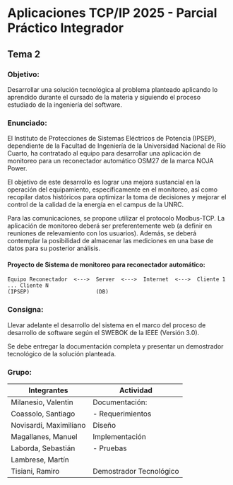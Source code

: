 # Aplicaciones TCP/IP 2025 - Parcial Práctico Integrador

## Tema 2

### Objetivo:

Desarrollar una solución tecnológica al problema planteado aplicando lo aprendido durante el cursado de la materia y siguiendo el proceso estudiado de la ingeniería del software.

### Enunciado:

El Instituto de Protecciones de Sistemas Eléctricos de Potencia (IPSEP), dependiente de la Facultad de Ingeniería de la Universidad Nacional de Río Cuarto, ha contratado al equipo para desarrollar una aplicación de monitoreo para un reconectador automático OSM27 de la marca NOJA Power.

El objetivo de este desarrollo es lograr una mejora sustancial en la operación del equipamiento, específicamente en el monitoreo, así como recopilar datos históricos para optimizar la toma de decisiones y mejorar el control de la calidad de la energía en el campus de la UNRC.

Para las comunicaciones, se propone utilizar el protocolo Modbus-TCP. La aplicación de monitoreo deberá ser preferentemente web (a definir en reuniones de relevamiento con los usuarios). Además, se deberá contemplar la posibilidad de almacenar las mediciones en una base de datos para su posterior análisis.

#### Proyecto de Sistema de monitoreo para reconectador automático:

```
Equipo Reconectador  <--->  Server  <--->  Internet  <--->  Cliente 1 ... Cliente N
(IPSEP)                     (DB)
```

### Consigna:

Llevar adelante el desarrollo del sistema en el marco del proceso de desarrollo de software según el SWEBOK de la IEEE (Versión 3.0).

Se debe entregar la documentación completa y presentar un demostrador tecnológico de la solución planteada.

### Grupo:

| Integrantes             | Actividad                  |
|-------------------------|----------------------------|
| Milanesio, Valentin     | Documentación:             |
| Coassolo, Santiago      | - Requerimientos           |
| Novisardi, Maximiliano  | Diseño                     |
| Magallanes, Manuel      | Implementación             |
| Laborda, Sebastián      | - Pruebas                  |
| Lambrese, Martín        |                            |
| Tisiani, Ramiro         | Demostrador Tecnológico    |
